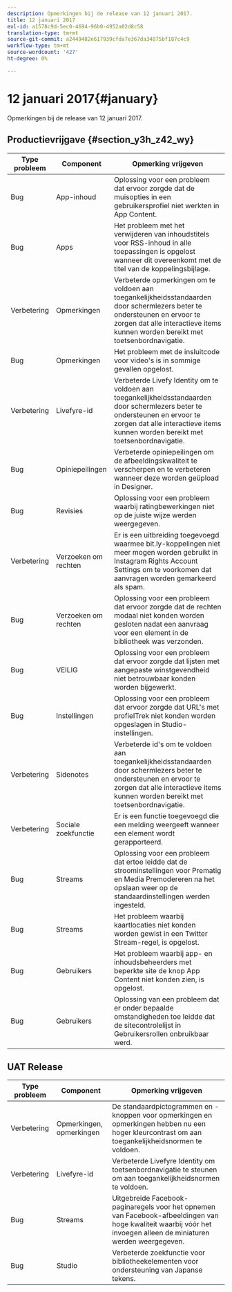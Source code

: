 ```yaml
---
description: Opmerkingen bij de release van 12 januari 2017.
title: 12 januari 2017
exl-id: a1578c9d-5ec0-4694-96b0-4952a02d8c58
translation-type: tm+mt
source-git-commit: a2449482e617939cfda7e367da34875bf187c4c9
workflow-type: tm+mt
source-wordcount: '427'
ht-degree: 0%

---
```


# 12 januari 2017{#january}

Opmerkingen bij de release van 12 januari 2017.

## Productievrijgave {#section_y3h_z42_wy}

| Type probleem | Component | Opmerking vrijgeven |
|--- |--- |--- |
| Bug | App-inhoud | Oplossing voor een probleem dat ervoor zorgde dat de muisopties in een gebruikersprofiel niet werkten in App Content. |
| Bug | Apps | Het probleem met het verwijderen van inhoudstitels voor RSS-inhoud in alle toepassingen is opgelost wanneer dit overeenkomt met de titel van de koppelingsbijlage. |
| Verbetering | Opmerkingen | Verbeterde opmerkingen om te voldoen aan toegankelijkheidsstandaarden door schermlezers beter te ondersteunen en ervoor te zorgen dat alle interactieve items kunnen worden bereikt met toetsenbordnavigatie. |
| Bug | Opmerkingen | Het probleem met de insluitcode voor video&#39;s is in sommige gevallen opgelost. |
| Verbetering | Livefyre-id | Verbeterde Livefy Identity om te voldoen aan toegankelijkheidsstandaarden door schermlezers beter te ondersteunen en ervoor te zorgen dat alle interactieve items kunnen worden bereikt met toetsenbordnavigatie. |
| Bug | Opiniepeilingen | Verbeterde opiniepeilingen om de afbeeldingskwaliteit te verscherpen en te verbeteren wanneer deze worden geüpload in Designer. |
| Bug | Revisies | Oplossing voor een probleem waarbij ratingbewerkingen niet op de juiste wijze werden weergegeven. |
| Verbetering | Verzoeken om rechten | Er is een uitbreiding toegevoegd waarmee bit.ly-koppelingen niet meer mogen worden gebruikt in Instagram Rights Account Settings om te voorkomen dat aanvragen worden gemarkeerd als spam. |
| Bug | Verzoeken om rechten | Oplossing voor een probleem dat ervoor zorgde dat de rechten modaal niet konden worden gesloten nadat een aanvraag voor een element in de bibliotheek was verzonden. |
| Bug | VEILIG | Oplossing voor een probleem dat ervoor zorgde dat lijsten met aangepaste winstgevendheid niet betrouwbaar konden worden bijgewerkt. |
| Bug | Instellingen | Oplossing voor een probleem dat ervoor zorgde dat URL&#39;s met profielTrek niet konden worden opgeslagen in Studio-instellingen. |
| Verbetering | Sidenotes | Verbeterde id&#39;s om te voldoen aan toegankelijkheidsstandaarden door schermlezers beter te ondersteunen en ervoor te zorgen dat alle interactieve items kunnen worden bereikt met toetsenbordnavigatie. |
| Verbetering | Sociale zoekfunctie | Er is een functie toegevoegd die een melding weergeeft wanneer een element wordt gerapporteerd. |
| Bug | Streams | Oplossing voor een probleem dat ertoe leidde dat de stroominstellingen voor Prematig en Media Premodereren na het opslaan weer op de standaardinstellingen werden ingesteld. |
| Bug | Streams | Het probleem waarbij kaartlocaties niet konden worden gewist in een Twitter Stream-regel, is opgelost. |
| Bug | Gebruikers | Het probleem waarbij app- en inhoudsbeheerders met beperkte site de knop App Content niet konden zien, is opgelost. |
| Bug | Gebruikers | Oplossing van een probleem dat er onder bepaalde omstandigheden toe leidde dat de sitecontrolelijst in Gebruikersrollen onbruikbaar werd. |


## UAT Release

| Type probleem | Component | Opmerking vrijgeven |
|--- |--- |--- |
| Verbetering | Opmerkingen, opmerkingen | De standaardpictogrammen en -knoppen voor opmerkingen en opmerkingen hebben nu een hoger kleurcontrast om aan toegankelijkheidsnormen te voldoen. |
| Verbetering | Livefyre-id | Verbeterde Livefyre Identity om toetsenbordnavigatie te steunen om aan toegankelijkheidsnormen te voldoen. |
| Bug | Streams | Uitgebreide Facebook-paginaregels voor het opnemen van Facebook-afbeeldingen van hoge kwaliteit waarbij vóór het invoegen alleen de miniaturen werden weergegeven. |
| Bug | Studio | Verbeterde zoekfunctie voor bibliotheekelementen voor ondersteuning van Japanse tekens. |
